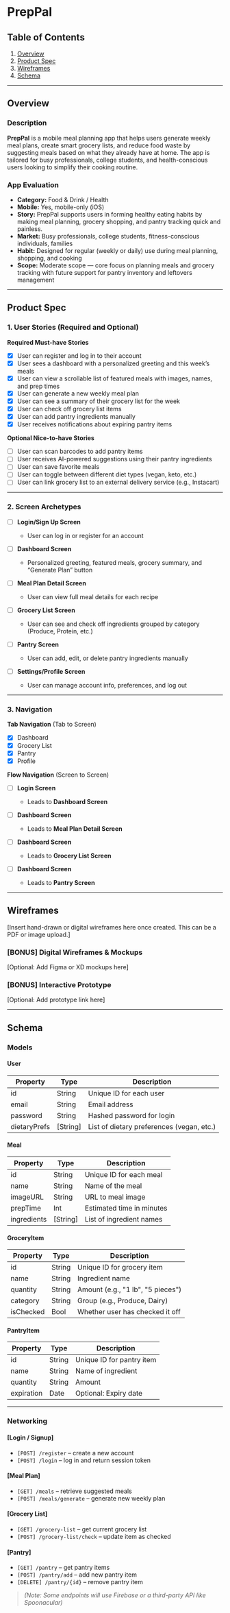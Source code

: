 # PrepPal

## Table of Contents  
1. [Overview](#overview)  
2. [Product Spec](#product-spec)  
3. [Wireframes](#wireframes)  
4. [Schema](#schema)  

---

## Overview

### Description  
**PrepPal** is a mobile meal planning app that helps users generate weekly meal plans, create smart grocery lists, and reduce food waste by suggesting meals based on what they already have at home. The app is tailored for busy professionals, college students, and health-conscious users looking to simplify their cooking routine.

### App Evaluation

- **Category:** Food & Drink / Health  
- **Mobile:** Yes, mobile-only (iOS)  
- **Story:** PrepPal supports users in forming healthy eating habits by making meal planning, grocery shopping, and pantry tracking quick and painless.  
- **Market:** Busy professionals, college students, fitness-conscious individuals, families  
- **Habit:** Designed for regular (weekly or daily) use during meal planning, shopping, and cooking  
- **Scope:** Moderate scope — core focus on planning meals and grocery tracking with future support for pantry inventory and leftovers management

---

## Product Spec

### 1. User Stories (Required and Optional)

**Required Must-have Stories**

- [x] User can register and log in to their account  
- [x] User sees a dashboard with a personalized greeting and this week’s meals  
- [x] User can view a scrollable list of featured meals with images, names, and prep times  
- [x] User can generate a new weekly meal plan  
- [x] User can see a summary of their grocery list for the week  
- [x] User can check off grocery list items  
- [x] User can add pantry ingredients manually  
- [x] User receives notifications about expiring pantry items  

**Optional Nice-to-have Stories**

- [ ] User can scan barcodes to add pantry items  
- [ ] User receives AI-powered suggestions using their pantry ingredients  
- [ ] User can save favorite meals  
- [ ] User can toggle between different diet types (vegan, keto, etc.)  
- [ ] User can link grocery list to an external delivery service (e.g., Instacart)  

---

### 2. Screen Archetypes

- [ ] **Login/Sign Up Screen**  
  * User can log in or register for an account

- [ ] **Dashboard Screen**  
  * Personalized greeting, featured meals, grocery summary, and “Generate Plan” button

- [ ] **Meal Plan Detail Screen**  
  * User can view full meal details for each recipe

- [ ] **Grocery List Screen**  
  * User can see and check off ingredients grouped by category (Produce, Protein, etc.)

- [ ] **Pantry Screen**  
  * User can add, edit, or delete pantry ingredients manually  

- [ ] **Settings/Profile Screen**  
  * User can manage account info, preferences, and log out  

---

### 3. Navigation

**Tab Navigation** (Tab to Screen)

- [x] Dashboard  
- [x] Grocery List  
- [x] Pantry  
- [x] Profile  

**Flow Navigation** (Screen to Screen)

- [ ] **Login Screen**  
  * Leads to **Dashboard Screen**

- [ ] **Dashboard Screen**  
  * Leads to **Meal Plan Detail Screen**

- [ ] **Dashboard Screen**  
  * Leads to **Grocery List Screen**

- [ ] **Dashboard Screen**  
  * Leads to **Pantry Screen**

---

## Wireframes

[Insert hand-drawn or digital wireframes here once created. This can be a PDF or image upload.]

### [BONUS] Digital Wireframes & Mockups  
[Optional: Add Figma or XD mockups here]

### [BONUS] Interactive Prototype  
[Optional: Add prototype link here]

---

## Schema

### Models

#### User  
| Property      | Type     | Description                            |
|---------------|----------|----------------------------------------|
| id            | String   | Unique ID for each user                |
| email         | String   | Email address                          |
| password      | String   | Hashed password for login              |
| dietaryPrefs  | [String] | List of dietary preferences (vegan, etc.) |

#### Meal  
| Property      | Type     | Description                            |
|---------------|----------|----------------------------------------|
| id            | String   | Unique ID for each meal                |
| name          | String   | Name of the meal                       |
| imageURL      | String   | URL to meal image                      |
| prepTime      | Int      | Estimated time in minutes              |
| ingredients   | [String] | List of ingredient names               |

#### GroceryItem  
| Property      | Type     | Description                            |
|---------------|----------|----------------------------------------|
| id            | String   | Unique ID for grocery item             |
| name          | String   | Ingredient name                        |
| quantity      | String   | Amount (e.g., "1 lb", "5 pieces")      |
| category      | String   | Group (e.g., Produce, Dairy)           |
| isChecked     | Bool     | Whether user has checked it off        |

#### PantryItem  
| Property      | Type     | Description                            |
|---------------|----------|----------------------------------------|
| id            | String   | Unique ID for pantry item              |
| name          | String   | Name of ingredient                     |
| quantity      | String   | Amount                                 |
| expiration    | Date     | Optional: Expiry date                  |

---

### Networking

#### [Login / Signup]
- `[POST] /register` – create a new account  
- `[POST] /login` – log in and return session token  

#### [Meal Plan]
- `[GET] /meals` – retrieve suggested meals  
- `[POST] /meals/generate` – generate new weekly plan  

#### [Grocery List]
- `[GET] /grocery-list` – get current grocery list  
- `[POST] /grocery-list/check` – update item as checked  

#### [Pantry]
- `[GET] /pantry` – get pantry items  
- `[POST] /pantry/add` – add new pantry item  
- `[DELETE] /pantry/{id}` – remove pantry item  

> *(Note: Some endpoints will use Firebase or a third-party API like Spoonacular)*

